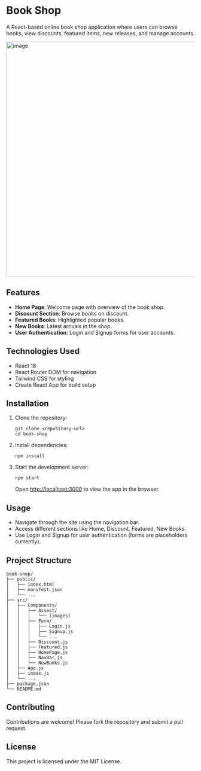 # Book Shop

A React-based online book shop application where users can browse books, view discounts, featured items, new releases, and manage accounts.

<img width="1363" height="630" alt="image" src="https://github.com/user-attachments/assets/a7c0f2b1-73a9-4e81-aa9e-3d8759fb035e" />


## Features

- **Home Page**: Welcome page with overview of the book shop.
- **Discount Section**: Browse books on discount.
- **Featured Books**: Highlighted popular books.
- **New Books**: Latest arrivals in the shop.
- **User Authentication**: Login and Signup forms for user accounts.

## Technologies Used

- React 18
- React Router DOM for navigation
- Tailwind CSS for styling
- Create React App for build setup

## Installation

1. Clone the repository:
   ```
   git clone <repository-url>
   cd book-shop
   ```

2. Install dependencies:
   ```
   npm install
   ```

3. Start the development server:
   ```
   npm start
   ```

   Open [http://localhost:3000](http://localhost:3000) to view the app in the browser.

## Usage

- Navigate through the site using the navigation bar.
- Access different sections like Home, Discount, Featured, New Books.
- Use Login and Signup for user authentication (forms are placeholders currently).

## Project Structure

```
book-shop/
├── public/
│   ├── index.html
│   ├── manifest.json
│   └── ...
├── src/
│   ├── Components/
│   │   ├── Assest/
│   │   │   └── (images)
│   │   ├── Form/
│   │   │   ├── Login.js
│   │   │   ├── Signup.js
│   │   │   └── ...
│   │   ├── Discount.js
│   │   ├── Featured.js
│   │   ├── HomePage.js
│   │   ├── NavBar.js
│   │   └── NewBooks.js
│   ├── App.js
│   ├── index.js
│   └── ...
├── package.json
└── README.md
```

## Contributing

Contributions are welcome! Please fork the repository and submit a pull request.

## License

This project is licensed under the MIT License.
